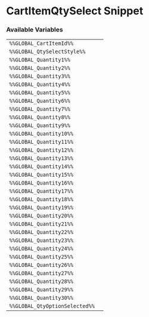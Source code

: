 # CartItemQtySelect Snippet

### Available Variables
|||
|---|---|
| `%%GLOBAL_CartItemId%%` |
| `%%GLOBAL_QtySelectStyle%%` |
| `%%GLOBAL_Quantity1%%` |
| `%%GLOBAL_Quantity2%%` |
| `%%GLOBAL_Quantity3%%` |
| `%%GLOBAL_Quantity4%%` |
| `%%GLOBAL_Quantity5%%` |
| `%%GLOBAL_Quantity6%%` |
| `%%GLOBAL_Quantity7%%` |
| `%%GLOBAL_Quantity8%%` |
| `%%GLOBAL_Quantity9%%` |
| `%%GLOBAL_Quantity10%%` |
| `%%GLOBAL_Quantity11%%` |
| `%%GLOBAL_Quantity12%%` |
| `%%GLOBAL_Quantity13%%` |
| `%%GLOBAL_Quantity14%%` |
| `%%GLOBAL_Quantity15%%` |
| `%%GLOBAL_Quantity16%%` |
| `%%GLOBAL_Quantity17%%` |
| `%%GLOBAL_Quantity18%%` |
| `%%GLOBAL_Quantity19%%` |
| `%%GLOBAL_Quantity20%%` |
| `%%GLOBAL_Quantity21%%` |
| `%%GLOBAL_Quantity22%%` |
| `%%GLOBAL_Quantity23%%` |
| `%%GLOBAL_Quantity24%%` |
| `%%GLOBAL_Quantity25%%` |
| `%%GLOBAL_Quantity26%%` |
| `%%GLOBAL_Quantity27%%` |
| `%%GLOBAL_Quantity28%%` |
| `%%GLOBAL_Quantity29%%` |
| `%%GLOBAL_Quantity30%%` |
| `%%GLOBAL_QtyOptionSelected%%` |
